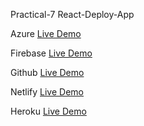 Practical-7 React-Deploy-App

Azure
[Live Demo](https://react-deployment-app.azurewebsites.net/)

Firebase
[Live Demo](https://react-deployment-app.firebaseapp.com/)

Github
[Live Demo](https://hardik6869.github.io/React-Deploy-App/)

Netlify
[Live Demo](https://react-deployment-p7.netlify.app/)

Heroku
[Live Demo](https://create-deployment-app-p7.herokuapp.com/)
